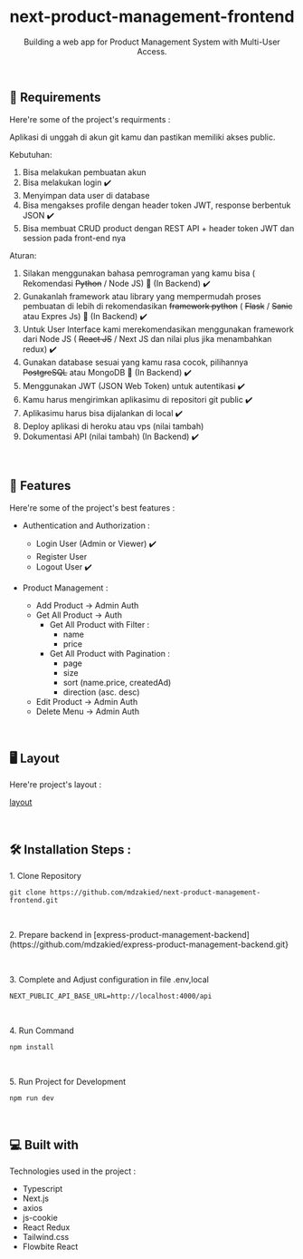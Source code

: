 <h1 align="center" id="title">next-product-management-frontend</h1>

<p align="center" id="description">Building a web app for Product Management System with Multi-User Access. </p>

<br>
<h2>🚀 Requirements</h2>

Here're some of the project's requirments :

Aplikasi di unggah di akun git kamu dan pastikan memiliki akses public.

Kebutuhan:
  1. Bisa melakukan pembuatan akun 
  2. Bisa melakukan login ✔️
  3. Menyimpan data user di database 
  4. Bisa mengakses profile dengan header token JWT, response berbentuk JSON ✔️
  5. Bisa membuat CRUD product dengan REST API + header token JWT dan session pada front-end nya

Aturan:
  1. Silakan menggunakan bahasa pemrograman yang kamu bisa ( Rekomendasi ~~Python~~ / Node JS) 📍 (In Backend) ✔️
  2. Gunakanlah framework atau library yang mempermudah proses pembuatan di lebih di rekomendasikan ~~framework python~~ ( ~~Flask~~ / ~~Sanic~~ atau Expres Js) 📍 (In Backend) ✔️
  3. Untuk User Interface kami merekomendasikan menggunakan framework dari Node JS ( ~~React JS~~ / Next JS dan nilai plus jika menambahkan redux) ✔️
  4. Gunakan database sesuai yang kamu rasa cocok, pilihannya ~~PostgreSQL~~ atau MongoDB 📍 (In Backend) ✔️
  5. Menggunakan JWT (JSON Web Token) untuk autentikasi ✔️
  6. Kamu harus mengirimkan aplikasimu di repositori git public ✔️
  7. Aplikasimu harus bisa dijalankan di local ✔️
  8. Deploy aplikasi di heroku atau vps (nilai tambah) 
  9. Dokumentasi API (nilai tambah) (In Backend) ✔️

<br>
<h2>🧐 Features</h2>

Here're some of the project's best features :

*  Authentication and Authorization :
    * Login User (Admin or Viewer) ✔️
    * Register User
    * Logout User ✔️
    
*  Product Management :
    * Add Product -> Admin Auth
    * Get All Product -> Auth
      * Get All Product with Filter :
          * name
          * price
      * Get All Product with Pagination :
          * page
          * size
          * sort (name.price, createdAd)
          * direction (asc. desc)
    * Edit Product -> Admin Auth
    * Delete Menu -> Admin Auth

<br />
<h2>🖥️ Layout</h2>

Here're project's layout :

[layout](https://www.figma.com/design/h85JTSHU8S6hnfU9K8PYdI/Prodigy?m=auto&t=xwYT3HYHkK45AZa0-6)

<br>
<h2>🛠️ Installation Steps :</h2>

<p>1. Clone Repository</p>

```
git clone https://github.com/mdzakied/next-product-management-frontend.git
```

<br />
<p>2. Prepare backend in [express-product-management-backend](https://github.com/mdzakied/express-product-management-backend.git} </p>

<br />
<p>3. Complete and Adjust configuration in file .env,local</p>

```
NEXT_PUBLIC_API_BASE_URL=http://localhost:4000/api
```

<br />
<p>4. Run Command</p>

```
npm install
```

<br />
<p>5. Run Project for Development</p>

```
npm run dev 
```

<br>
<h2>💻 Built with</h2>

Technologies used in the project :

*   Typescript
*   Next.js
*   axios
*   js-cookie
*   React Redux
*   Tailwind.css
*   Flowbite React
